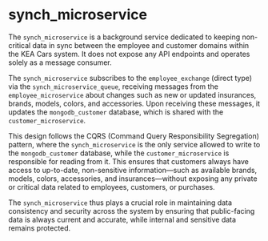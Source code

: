 # synch_microservice

The `synch_microservice` is a background service dedicated to keeping non-critical data in sync between the employee and customer domains within the KEA Cars system. It does not expose any API endpoints and operates solely as a message consumer.

The `synch_microservice` subscribes to the `employee_exchange` (direct type) via the `synch_microservice_queue`, receiving messages from the `employee_microservice` about changes such as new or updated insurances, brands, models, colors, and accessories. Upon receiving these messages, it updates the `mongodb_customer` database, which is shared with the `customer_microservice`.

This design follows the CQRS (Command Query Responsibility Segregation) pattern, where the `synch_microservice` is the only service allowed to write to the `mongodb_customer` database, while the `customer_microservice` is responsible for reading from it. This ensures that customers always have access to up-to-date, non-sensitive information—such as available brands, models, colors, accessories, and insurances—without exposing any private or critical data related to employees, customers, or purchases.

The `synch_microservice` thus plays a crucial role in maintaining data consistency and security across the system by ensuring that public-facing data is always current and accurate, while internal and sensitive data remains protected.
